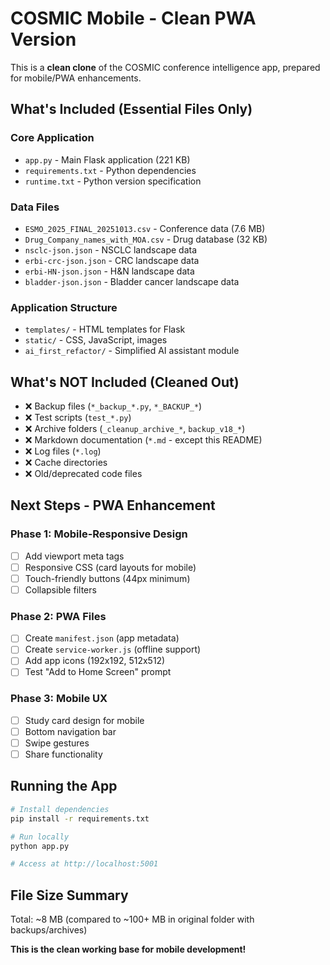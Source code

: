 # COSMIC Mobile - Clean PWA Version

This is a **clean clone** of the COSMIC conference intelligence app, prepared for mobile/PWA enhancements.

## What's Included (Essential Files Only)

### Core Application
- `app.py` - Main Flask application (221 KB)
- `requirements.txt` - Python dependencies
- `runtime.txt` - Python version specification

### Data Files
- `ESMO_2025_FINAL_20251013.csv` - Conference data (7.6 MB)
- `Drug_Company_names_with_MOA.csv` - Drug database (32 KB)
- `nsclc-json.json` - NSCLC landscape data
- `erbi-crc-json.json` - CRC landscape data
- `erbi-HN-json.json` - H&N landscape data
- `bladder-json.json` - Bladder cancer landscape data

### Application Structure
- `templates/` - HTML templates for Flask
- `static/` - CSS, JavaScript, images
- `ai_first_refactor/` - Simplified AI assistant module

## What's NOT Included (Cleaned Out)

- ❌ Backup files (`*_backup_*.py`, `*_BACKUP_*`)
- ❌ Test scripts (`test_*.py`)
- ❌ Archive folders (`_cleanup_archive_*`, `backup_v18_*`)
- ❌ Markdown documentation (`*.md` - except this README)
- ❌ Log files (`*.log`)
- ❌ Cache directories
- ❌ Old/deprecated code files

## Next Steps - PWA Enhancement

### Phase 1: Mobile-Responsive Design
- [ ] Add viewport meta tags
- [ ] Responsive CSS (card layouts for mobile)
- [ ] Touch-friendly buttons (44px minimum)
- [ ] Collapsible filters

### Phase 2: PWA Files
- [ ] Create `manifest.json` (app metadata)
- [ ] Create `service-worker.js` (offline support)
- [ ] Add app icons (192x192, 512x512)
- [ ] Test "Add to Home Screen" prompt

### Phase 3: Mobile UX
- [ ] Study card design for mobile
- [ ] Bottom navigation bar
- [ ] Swipe gestures
- [ ] Share functionality

## Running the App

```bash
# Install dependencies
pip install -r requirements.txt

# Run locally
python app.py

# Access at http://localhost:5001
```

## File Size Summary

Total: ~8 MB (compared to ~100+ MB in original folder with backups/archives)

**This is the clean working base for mobile development!**
